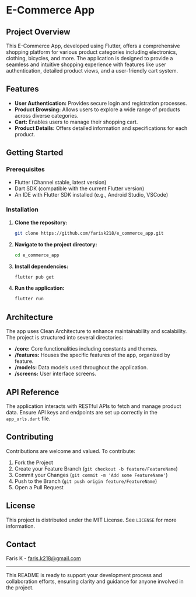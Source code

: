 # E-Commerce App

## Project Overview
This E-Commerce App, developed using Flutter, offers a comprehensive shopping platform for various product categories including electronics, clothing, bicycles, and more. The application is designed to provide a seamless and intuitive shopping experience with features like user authentication, detailed product views, and a user-friendly cart system.

## Features
- **User Authentication:** Provides secure login and registration processes.
- **Product Browsing:** Allows users to explore a wide range of products across diverse categories.
- **Cart:** Enables users to manage their shopping cart.
- **Product Details:** Offers detailed information and specifications for each product.

## Getting Started

### Prerequisites
- Flutter (Channel stable, latest version)
- Dart SDK (compatible with the current Flutter version)
- An IDE with Flutter SDK installed (e.g., Android Studio, VSCode)

### Installation
1. **Clone the repository:**
   ```bash
   git clone https://github.com/farisk218/e_commerce_app.git
   ```
2. **Navigate to the project directory:**
   ```bash
   cd e_commerce_app
   ```
3. **Install dependencies:**
   ```bash
   flutter pub get
   ```
4. **Run the application:**
   ```bash
   flutter run
   ```

## Architecture
The app uses Clean Architecture to enhance maintainability and scalability. The project is structured into several directories:

- **/core:** Core functionalities including constants and themes.
- **/features:** Houses the specific features of the app, organized by feature.
- **/models:** Data models used throughout the application.
- **/screens:** User interface screens.

## API Reference
The application interacts with RESTful APIs to fetch and manage product data. Ensure API keys and endpoints are set up correctly in the `app_urls.dart` file.

## Contributing
Contributions are welcome and valued. To contribute:

1. Fork the Project
2. Create your Feature Branch (`git checkout -b feature/FeatureName`)
3. Commit your Changes (`git commit -m 'Add some FeatureName'`)
4. Push to the Branch (`git push origin feature/FeatureName`)
5. Open a Pull Request

## License
This project is distributed under the MIT License. See `LICENSE` for more information.

## Contact
Faris K - [faris.k218@gmail.com](mailto:faris.k218@gmail.com)

---

This README is ready to support your development process and collaboration efforts, ensuring clarity and guidance for anyone involved in the project.